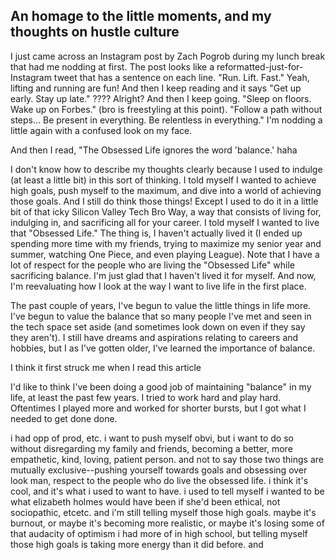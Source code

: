 ## An homage to the little moments, and my thoughts on hustle culture

I just came across an Instagram post by Zach Pogrob during my lunch break that had me nodding at first. The post looks like a reformatted-just-for-Instagram tweet that has a sentence on each line. "Run. Lift. Fast." Yeah, lifting and running are fun! And then I keep reading and it says "Get up early. Stay up late." ???? Alright? And then I keep going. "Sleep on floors. Wake up on Forbes." (bro is freestyling at this  point).  "Follow a path without steps... Be present in everything. Be relentless in everything." I'm nodding a little again with a confused look on my face.

And then I read, "The Obsessed Life ignores the word 'balance.' haha

I don't know how to describe my thoughts clearly because I used to indulge (at least a little bit) in this sort of thinking. I told myself I wanted to achieve high goals, push myself to the maximum, and dive into a world of achieving those goals. And I still do think those things! Except I used to do it in a little bit of that icky Silicon Valley Tech Bro Way, a way that consists of living for, indulging in, and sacrificing all for your career. I told myself I wanted to live that "Obsessed Life." The thing is, I haven't actually lived it (I ended up spending more time with my friends, trying to maximize my senior year and summer, watching One Piece, and even playing League). Note that I have a lot of respect for the people who are living the "Obsessed Life" while sacrificing balance. I'm just glad that I haven't lived it for myself. And now, I'm reevaluating how I look at the way I want to live life in the first place.

The past couple of years, I've begun to value the little things in life more. I've begun to value the balance that so many people I've met and seen in the tech space set aside (and sometimes look down on even if they say they aren't). I still have dreams and aspirations relating to careers and hobbies, but I as I've gotten older, I've learned the importance of balance.

I think it first struck me when I read this article


I'd like to think I've been doing a good job of maintaining "balance" in my life, at least the past few years. I tried to work hard and play hard. Oftentimes I played more and worked for shorter bursts, but I got what I needed to get done done. 

 i had opp of prod, etc.
 i want to push myself obvi, but i want to do so without disregarding my family and friends, becoming a better, more empathetic, kind, loving, patient person. and not to say those two things are mutually exclusive--pushing yourself towards goals and obsessing over 
 look man, respect to the people who do live the obsessed life. i think it's cool, and it's what i used to want to have. i used to tell myself i wanted to be what elizabeth holmes would have been if she'd been ethical, not sociopathic, etcetc. and i'm still telling myself those high goals. maybe it's burnout, or maybe it's becoming more realistic, or maybe it's losing some of that audacity of optimism i had more of in high school, but telling myself those high goals is taking more energy than it did before. and 
